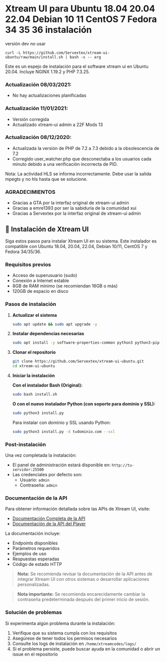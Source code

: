 # Xtream UI para Ubuntu 18.04 20.04 22.04 Debian 10 11 CentOS 7 Fedora 34 35 36 instalación

versión dev no usar

`curl -L https://github.com/Servextex/xtream-ui-ubuntu/raw/main/install.sh | bash -s -- arg`

Este es un espejo de instalación para el software xtream ui en Ubuntu 20.04.
Incluye NGINX 1.19.2 y PHP 7.3.25.

### Actualización 08/03/2021: ###
- No hay actualizaciones planificadas


### Actualización 11/01/2021: ###
- Versión corregida
- Actualizado xtream-ui admin a 22F Mods 13


### Actualización 08/12/2020: ###
- Actualizada la versión de PHP de 7.2 a 7.3 debido a la obsolescencia de 7.2
- Corregido user_watcher.php que desconectaba a los usuarios cada minuto debido a una verificación incorrecta de PID.

Nota: La actividad HLS se informa incorrectamente. Debe usar la salida mpegts y no hls hasta que se solucione.

### AGRADECIMIENTOS ###

- Gracias a GTA por la interfaz original de xtream-ui admin
- Gracias a emre1393 por ser la sabiduría de la comunidad xui
- Gracias a Servextex por la interfaz original de xtream-ui admin

## 🚀 Instalación de Xtream UI

Siga estos pasos para instalar Xtream UI en su sistema. Este instalador es compatible con Ubuntu 18.04, 20.04, 22.04, Debian 10/11, CentOS 7 y Fedora 34/35/36.

### Requisitos previos
- Acceso de superusuario (sudo)
- Conexión a Internet estable
- 8GB de RAM mínimo (se recomiendan 16GB o más)
- 120GB de espacio en disco

### Pasos de instalación

1. **Actualizar el sistema**
   ```bash
   sudo apt update && sudo apt upgrade -y
   ```

2. **Instalar dependencias necesarias**
   ```bash
   sudo apt install -y software-properties-common python3 python3-pip wget curl unzip git
   ```

3. **Clonar el repositorio**
   ```bash
   git clone https://github.com/Servextex/xtream-ui-ubuntu.git
   cd xtream-ui-ubuntu
   ```

4. **Iniciar la instalación**

   **Con el instalador Bash (Original):**
   ```bash
   sudo bash install.sh
   ```
   
   **O con el nuevo instalador Python (con soporte para dominio y SSL):**
   ```bash
   sudo python3 install.py
   ```
   
   Para instalar con dominio y SSL usando Python:
   ```bash
   sudo python3 install.py -d tudominio.com --ssl
   ```

### Post-instalación

Una vez completada la instalación:
- El panel de administración estará disponible en: `http://tu-servidor:25500`
- Las credenciales por defecto son:
  - Usuario: `admin`
  - Contraseña: `admin`

### Documentación de la API

Para obtener información detallada sobre las APIs de Xtream UI, visite:
- [Documentación Completa de la API](https://servextex.github.io/xtream-ui-ubuntu/api_documentacion_completa.html)
- [Documentación de la API del Player](https://servextex.github.io/xtream-ui-ubuntu/player_api_documentacion.html)

La documentación incluye:
- Endpoints disponibles
- Parámetros requeridos
- Ejemplos de uso
- Respuestas esperadas
- Código de estado HTTP

> **Nota:** Se recomienda revisar la documentación de la API antes de integrar Xtream UI con otros sistemas o desarrollar aplicaciones personalizadas.

> **Nota importante:** Se recomienda encarecidamente cambiar la contraseña predeterminada después del primer inicio de sesión.

### Solución de problemas

Si experimenta algún problema durante la instalación:
1. Verifique que su sistema cumpla con los requisitos
2. Asegúrese de tener todos los permisos necesarios
3. Consulte los logs de instalación en `/home/xtreamcodes/logs/`
4. Si el problema persiste, puede buscar ayuda en la comunidad o abrir un issue en el repositorio


